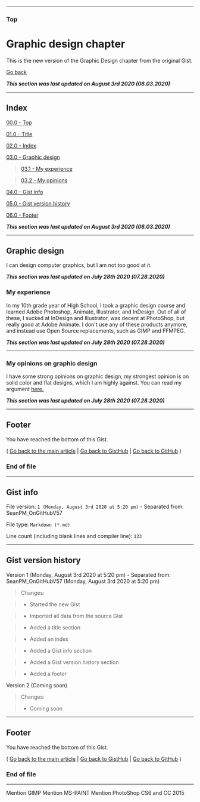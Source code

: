 
***

### Top

# Graphic design chapter

This is the new version of the Graphic Design chapter from the original Gist.

[Go back](https://gist.github.com/seanpm2001/7e40a0e13c066a57577d8200b1afc6a3#Graphic-design)

***This section was last updated on August 3rd 2020 (08.03.2020)***

***

## Index

[00.0 - Top](#Top)

[01.0 - Title](#Graphic-design-chapter)

[02.0 - Index](#Index)

[03.0 - Graphic design](#Graphic-design)

> [03.1 - My experience](#My-experience-with-graphic-design)

> [03.2 - My opinions](#My-opinions-on-graphic-design)

[04.0 - Gist info](#Gist-info)

[05.0 - Gist version history](#Gist-version-history)

[06.0 - Footer](#Footer)

***This section was last updated on August 3rd 2020 (08.03.2020)***

***

## Graphic design

I can design computer graphics, but I am not too good at it.

***This section was last updated on July 28th 2020 (07.28.2020)***

### My experience

In my 10th grade year of High School, I took a graphic design course and learned Adobe Photoshop, Animate, Illustrator, and InDesign. Out of all of these, I sucked at InDesign and Illustrator, was decent at PhotoShop, but really good at Adobe Animate. I don't use any of these products anymore, and instead use Open Source replacements, such as GIMP and FFMPEG.

***This section was last updated on July 28th 2020 (07.28.2020)***

***

### My opinions on graphic design

I have some strong opinions on graphic design, my strongest opinion is on solid color and flat designs, which I am highly against. You can read my argument [here.](https://gist.github.com/seanpm2001/23afa8b2ff6decd70a2cfcea15c7ada2)

***This section was last updated on July 28th 2020 (07.28.2020)***

***

## Footer

You have reached the bottom of this Gist.

( [Go back to the main article](https://gist.github.com/seanpm2001/7e40a0e13c066a57577d8200b1afc6a3#Graphic-design) | [Go back to GistHub](https://gist.github.com/) | [Go back to GitHub](https://github.com/) )

### End of file

***

## Gist info

File version: `1 (Monday, August 3rd 2020 at 5:20 pm)` - Separated from: SeanPM_OnGitHubV57

File type: `Markdown (*.md)`

Line count (including blank lines and compiler line): `123`

***

## Gist version history

Version 1 (Monday, August 3rd 2020 at 5:20 pm) - Separated from: SeanPM_OnGitHubV57 (Monday, August 3rd 2020 at 5:20 pm)

> Changes:

> * Started the new Gist

> * Imported all data from the source Gist

> * Added a title section

> * Added an index

> * Added a Gist info section

> * Added a Gist version history section

> * Added a footer

Version 2 (Coming soon)

> Changes:

> * Coming soon

***

## Footer

You have reached the bottom of this Gist.

( [Go back to the main article](https://gist.github.com/seanpm2001/7e40a0e13c066a57577d8200b1afc6a3#Graphic-design) | [Go back to GistHub](https://gist.github.com/) | [Go back to GitHub](https://github.com/) )

### End of file

***

Mention GIMP
Mention MS-PAINT
Mention PhotoShop CS6 and CC 2015
